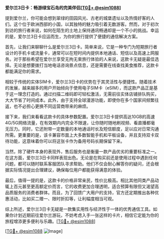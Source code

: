 **爱尔兰3日卡：畅游绿宝石岛的完美伴侣[[TG💪+ @esim1088](https://t.me/s/esim1088)]**

提到爱尔兰，你可能会想到翠绿的田园风光、古老的城堡遗址以及热情好客的人们。这个位于欧洲西部的小国，以其独特的魅力吸引着无数游客。然而，对于初次到访的旅行者来说，如何在陌生的土地上保持通讯畅通却是一个不小的挑战。幸运的是，爱尔兰3日卡应运而生，为你的旅行提供了便捷的通信解决方案。

首先，让我们来聊聊什么是爱尔兰3日卡。简单来说，它是一种专门为短期旅行者设计的手机卡或流量卡，通常可以在短时间内提供本地通话、短信以及高速上网服务。对于那些希望在爱尔兰享受无拘无束旅行体验的人来说，这款卡无疑是最佳选择。无论是想要拨打当地电话咨询景点信息，还是需要在线查找美食推荐，这款卡都能满足你的需求。

相较于传统的实体SIM卡，爱尔兰3日卡的优势在于其灵活性与便捷性。随着技术的发展，越来越多的用户开始倾向于使用电子SIM卡（eSIM），而这款产品正是基于这一理念打造的。通过扫描二维码即可轻松激活，无需前往实体店铺排队购买，大大节省了时间成本。此外，由于支持全球漫游功能，即使你在多个国家间频繁往返，也不必担心更换不同运营商带来的麻烦。

接下来，我们来看看这款卡的具体参数配置。爱尔兰3日卡提供高达10GB的高速4G/5G网络流量，在有效期内内完全不限速，让你随时随地刷视频、看直播都毫无压力。同时，它还附带一定数量的本地通话时长及短信额度，足以应对日常沟通所需。更重要的是，该卡兼容市面上大多数智能手机和平板设备，并且支持双卡双待功能，这意味着你可以将这张卡作为备用号码长期保留下来。

当然，除了硬件本身的表现外，售后服务也是衡量一款产品优劣的重要标准之一。在这方面，爱尔兰3日卡同样表现出色。无论是在购买前还是使用过程中遇到任何问题，都可以随时联系客服团队寻求帮助。他们不仅会耐心解答你的疑问，还会根据实际情况提出合理建议，确保每位用户都能获得满意的体验。

最后，值得一提的是，这款卡的价格非常亲民，性价比极高。相比其他同类产品动辄上百元甚至更高额定价而言，它的收费更加合理透明，适合预算有限但又渴望高品质服务的消费者群体。而且，为了回馈广大用户的支持，官方还定期推出各种优惠活动，比如买二赠一、限时折扣等，让利幅度相当可观。

综上所述，爱尔兰3日卡无疑是一款集实用性与经济性于一体的优秀通信工具。如果你计划近期前往爱尔兰游玩，不妨考虑入手一张这样的卡片，相信它定能为你的旅程增添更多便利与乐趣。[[TG💪+ @esim1088](https://t.me/s/esim1088)]

[[TG💪+ @esim1088](https://t.me/s/esim1088) ![Image](https://i.postimg.cc/4NQfJmqS/Snipaste-2025-05-13-00-14-12.png)]
